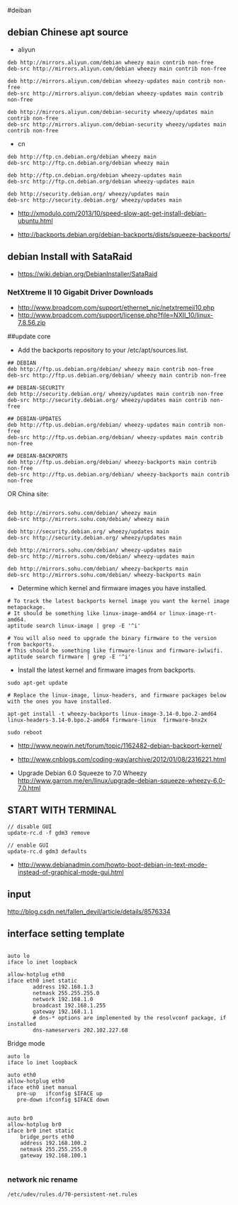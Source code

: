 #deiban 

## debian Chinese apt source

* aliyun

```
deb http://mirrors.aliyun.com/debian wheezy main contrib non-free
deb-src http://mirrors.aliyun.com/debian wheezy main contrib non-free

deb http://mirrors.aliyun.com/debian wheezy-updates main contrib non-free
deb-src http://mirrors.aliyun.com/debian wheezy-updates main contrib non-free

deb http://mirrors.aliyun.com/debian-security wheezy/updates main contrib non-free
deb-src http://mirrors.aliyun.com/debian-security wheezy/updates main contrib non-free

```

* cn

```
deb http://ftp.cn.debian.org/debian wheezy main
deb-src http://ftp.cn.debian.org/debian wheezy main

deb http://ftp.cn.debian.org/debian wheezy-updates main
deb-src http://ftp.cn.debian.org/debian wheezy-updates main

deb http://security.debian.org/ wheezy/updates main
deb-src http://security.debian.org/ wheezy/updates main

```
* <http://xmodulo.com/2013/10/speed-slow-apt-get-install-debian-ubuntu.html>

* <http://backports.debian.org/debian-backports/dists/squeeze-backports/>

## debian Install with SataRaid

* <https://wiki.debian.org/DebianInstaller/SataRaid>

### NetXtreme II 10 Gigabit Driver Downloads

* <http://www.broadcom.com/support/ethernet_nic/netxtremeii10.php>
* <http://www.broadcom.com/support/license.php?file=NXII_10/linux-7.8.56.zip>

##update core

* Add the backports repository to your /etc/apt/sources.list.

```
## DEBIAN
deb http://ftp.us.debian.org/debian/ wheezy main contrib non-free
deb-src http://ftp.us.debian.org/debian/ wheezy main contrib non-free

## DEBIAN-SECURITY
deb http://security.debian.org/ wheezy/updates main contrib non-free
deb-src http://security.debian.org/ wheezy/updates main contrib non-free

## DEBIAN-UPDATES 
deb http://ftp.us.debian.org/debian/ wheezy-updates main contrib non-free 
deb-src http://ftp.us.debian.org/debian/ wheezy-updates main contrib non-free

## DEBIAN-BACKPORTS
deb http://ftp.us.debian.org/debian/ wheezy-backports main contrib non-free
deb-src http://ftp.us.debian.org/debian/ wheezy-backports main contrib non-free
```

OR China site:

```

deb http://mirrors.sohu.com/debian/ wheezy main
deb-src http://mirrors.sohu.com/debian/ wheezy main

deb http://security.debian.org/ wheezy/updates main
deb-src http://security.debian.org/ wheezy/updates main

deb http://mirrors.sohu.com/debian/ wheezy-updates main
deb-src http://mirrors.sohu.com/debian/ wheezy-updates main

deb http://mirrors.sohu.com/debian/ wheezy-backports main
deb-src http://mirrors.sohu.com/debian/ wheezy-backports main

```

*  Determine which kernel and firmware images you have installed.


```
# To track the latest backports kernel image you want the kernel image metapackage.
# It should be something like linux-image-amd64 or linux-image-rt-amd64.
aptitude search linux-image | grep -E '^i'

# You will also need to upgrade the binary firmware to the version from backports.
# This should be something like firmware-linux and firmware-iwlwifi.
aptitude search firmware | grep -E '^i'
```

* Install the latest kernel and firmware images from backports.

```
sudo apt-get update

# Replace the linux-image, linux-headers, and firmware packages below with the ones you have installed.

apt-get install -t wheezy-backports linux-image-3.14-0.bpo.2-amd64 linux-headers-3.14-0.bpo.2-amd64 firmware-linux  firmware-bnx2x

sudo reboot

```




* <http://www.neowin.net/forum/topic/1162482-debian-backport-kernel/>

* <http://www.cnblogs.com/coding-way/archive/2012/01/08/2316221.html>

* Upgrade Debian 6.0 Squeeze to 7.0 Wheezy <http://www.garron.me/en/linux/upgrade-debian-squeeze-wheezy-6.0-7.0.html>


## START WITH TERMINAL


```
// disable GUI
update-rc.d -f gdm3 remove 

// enable GUI
update-rc.d gdm3 defaults 

```
* <http://www.debianadmin.com/howto-boot-debian-in-text-mode-instead-of-graphical-mode-gui.html>

## input 

<http://blog.csdn.net/fallen_devil/article/details/8576334>


## interface setting template

```

auto lo
iface lo inet loopback

allow-hotplug eth0
iface eth0 inet static
        address 192.168.1.3
        netmask 255.255.255.0
        network 192.168.1.0
        broadcast 192.168.1.255
        gateway 192.168.1.1
        # dns-* options are implemented by the resolvconf package, if installed
        dns-nameservers 202.102.227.68
```

Bridge mode

```
auto lo
iface lo inet loopback

auto eth0
allow-hotplug eth0
iface eth0 inet manual
   pre-up   ifconfig $IFACE up
   pre-down ifconfig $IFACE down


auto br0
allow-hotplug br0
iface br0 inet static
	bridge_ports eth0
	address 192.168.100.2
	netmask 255.255.255.0
	gateway 192.168.100.1


```


### network nic rename


```
/etc/udev/rules.d/70-persistent-net.rules
```
